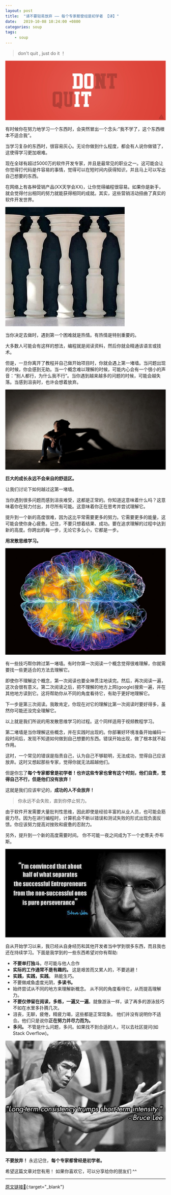 ```yaml
---
layout: post
title:  "请不要轻易放弃 —— 每个专家都曾经是初学者 【译】"
date:   2019-10-08 10:24:00 +0800
categories: soup
tags:
    - soup
---
```


> don't quit , just do it ！

![](/img/in-post/2019-10-08-dont-quit.jpeg) 


有时候你在努力地学习一个东西时，会突然冒出一个念头:”我不学了，这个东西根本不适合我”。  

当学习复杂的东西时，很容易灰心。无论你做到什么程度，都会有人说你做错了，这使得学习更加艰难。  

现在全球有超过5000万的软件开发专家，并且是最常见的职业之一。这可能会让你觉得打代码是件容易的事情，觉得可以在短时间内获得知识，并且马上可以写出自己想要的东西。  

在网络上有各种营销产品(XX天学会XX)，让你觉得编程很容易。如果你是新手，就会觉得付出相同的努力就能获得相同的成就。其实，这些营销活动扭曲了真实的软件开发世界。  

![](/img/in-post/2019-10-08-distorted.jpeg) 

当你决定去做时，遇到第一个困难就是热情。有热情是特别重要的。  

大多数人可能会有这样的想法，编程就是阅读资料，然后你就会精通该语言或技术。  

但是，一旦你离开了教程并自己做开始项目时，你就会遇上第一堵墙。当问题出现的时候，你会感到无助。当一个概念难以理解的时候，可能内心会有一个很小的声音：“别人都行，为什么我不行”。当你遇到越来越多的问题的时候，可能会越失落。当感到沮丧时，也许会想着放弃。   

![](/img/in-post/2019-10-08-clueless.jpeg) 

**巨大的成长永远不会来自的舒适区。**  

让我们讨论下如何越过这第一堵墙。  

当你遇到很多问题而感到沮丧难受，这都是正常的。你知道这意味着什么吗？这意味着你在努力付出，并尽所有可能。这意味着你正在思考并尝试理解它。  

提升到一个新的高度很难，因为这比平常需要更多的努力。它需要更多的能量，这可能会使你身心疲惫。记住，不要只想着结果、成功。要在追求理解的过程中达到新的高度。你跨出的每一步，无论它多么小，它都是一步。  

**用发散思维学习。**  

![](/img/in-post/2019-10-08-diffuse.jpeg)  

有一些技巧帮你跨过第一堵墙。有时你第一次阅读一个概念觉得很难理解，你就需要找一些更适合的方法去理解它。  

即使你不理解这个概念，第一次阅读也要全神贯注地读完。然后，再次阅读一遍，这次会很有意义。第二次阅读之后，把不理解的地方上网(google)搜索一遍，并在其他地方读到它。这将帮助你从不同的角度看待它，有助于更好地理解它。  

下一步是第三次阅读。我敢肯定，你现在对它的理解比第一次阅读时要好得多，虽然你可能还没完全理解它。  

以上就是我们所说的用发散思维学习的过程。这个同样适用于视频教程学习。  

第二堵墙是当你理解这些概念，并在实践时出现的。你部署好环境准备开始编码一段时间后，发现不知道如何做到自己想要的东西。错误开始出现，做了根本就不起作用。  

这时，一个常见的错误是指责自己，认为自己不够聪明，无法成功，觉得自己应该放弃。这时又想起那些专家，觉得你就无法超越他们。   

但是你忘了**每个专家都曾是初学者！**也许这些专家也曾有这个时刻，他们自责，觉得自己不行，但是他们**没有放弃！**  

这就是我们应该牢记的，**成功的人不会放弃！**  

> 你永远不会失败，直到你停止努力。

由于软件开发需要大量批判性思维，因此即使是经验丰富的从业人员，也可能会筋疲力尽。因为在进行编程时，计算机会不断以错误和测试失败的形式出现负面反馈。你应该努力提高对挫败和疲惫的忍耐力。

另外，提升到一个新的高度需要时间。 你不可能一夜之间成为下一个史蒂夫·乔布斯。   

![](/img/in-post/2019-10-08-Steve-Jobs.jpeg) 

自从开始学习以来，我已经从自身经历和其他开发者当中学到很多东西，而且我也还在持续学习。下面是我学到的一些东西希望对你有帮助:
- **不要单打独斗**。尽可能与他人合作
- **实际的工作通常不是有趣的。** 这是艰苦而又累人的，不要逃避！
- **实践，实践，实践**。 熟能生巧。
- 不要做咸鱼虚度光阴，**多读书。**
- 始终尝试从不同的地方来理解新概念。 从不同的角度看待它，从而提高理解力。
- **不要仅停留在阅读，多练，一遍又一遍**。就像游泳一样，读了再多的游泳技巧不如在水里多扑腾几次。
- 沮丧，无聊，疲倦，精疲力竭，这些都是正常现象。 他们并没有说明你不适合。他们只是说你**正在努力并尽力而为。**
- **多问。** 不管是什么问题，多问。如果找不到合适的人，可以去社区提问(如 Stack Overflow)。  


![](/img/in-post/2019-10-08-lee.jpeg) 

**不要放弃！** 永远记住，**每个专家都曾经是初学者。**  

希望这篇文章对您有用！ 如果你喜欢它，可以分享给你的朋友们 ^^  



----
[原文链接🔗](https://medium.com/free-code-camp/please-dont-quit-every-expert-was-once-a-beginner-6d8f8933a338){:target="_blank"}